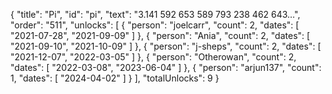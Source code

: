 {
  "title": "Pi",
  "id": "pi",
  "text": "3.141 592 653 589 793 238 462 643…",
  "order": "511",
  "unlocks": [
    {
      "person": "joelcarr",
      "count": 2,
      "dates": [
        "2021-07-28",
        "2021-09-09"
      ]
    },
    {
      "person": "Ania",
      "count": 2,
      "dates": [
        "2021-09-10",
        "2021-10-09"
      ]
    },
    {
      "person": "j-sheps",
      "count": 2,
      "dates": [
        "2021-12-07",
        "2022-03-05"
      ]
    },
    {
      "person": "Otherowan",
      "count": 2,
      "dates": [
        "2022-03-08",
        "2023-06-04"
      ]
    },
    {
      "person": "arjun137",
      "count": 1,
      "dates": [
        "2024-04-02"
      ]
    }
  ],
  "totalUnlocks": 9
}